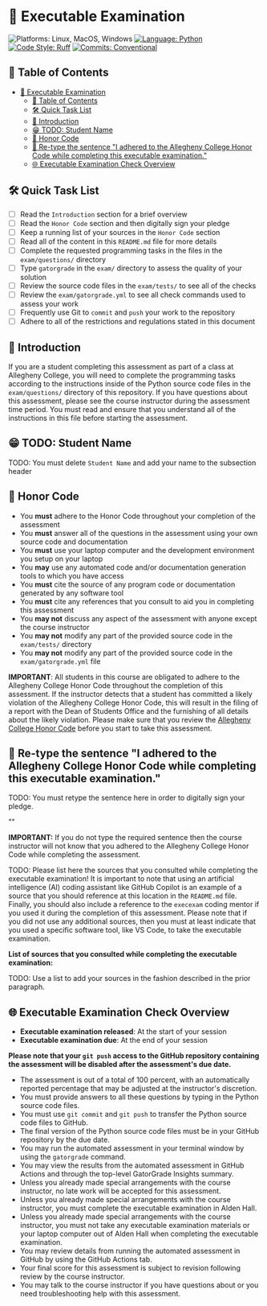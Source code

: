 # 🚀 Executable Examination 

![Platforms: Linux, MacOS, Windows](https://img.shields.io/badge/Platform-Linux%20%7C%20MacOS%20%7C%20Windows-blue.svg)
[![Language: Python](https://img.shields.io/badge/Language-Python-blue.svg)](https://www.python.org/)
[![Code Style: Ruff](https://img.shields.io/badge/Code%20Style-Ruff-blue.svg)](https://github.com/astral-sh/ruff)
[![Commits: Conventional](https://img.shields.io/badge/Commits-Conventional-blue.svg)](https://www.conventionalcommits.org/en/v1.0.0/)

## 🎉 Table of Contents

<!---toc start-->

* [🚀 Executable Examination](#-executable-examination)
  * [🎉 Table of Contents](#-table-of-contents)
  * [🛠️ Quick Task List](#-quick-task-list)
  * [🧗 Introduction](#-introduction)
  * [😁 TODO: Student Name](#-note-student-name)
  * [🚧 Honor Code](#-honor-code)
  * [🌟 Re-type the sentence "I adhered to the Allegheny College Honor Code while completing this executable examination."](#-re-type-the-sentence-i-adhered-to-the-allegheny-college-honor-code-while-completing-this-executable-examination)
  * [🌐 Executable Examination Check Overview](#-executable-examination-check-overview)

<!---toc end-->

## 🛠️ Quick Task List

- [ ] Read the `Introduction` section for a brief overview
- [ ] Read the `Honor Code` section and then digitally sign your pledge
- [ ] Keep a running list of your sources in the `Honor Code` section
- [ ] Read all of the content in this `README.md` file for more details
- [ ] Complete the requested programming tasks in the files in the `exam/questions/` directory
- [ ] Type `gatorgrade` in the `exam/` directory to assess the quality of your solution
- [ ] Review the source code files in the `exam/tests/` to see all of the checks
- [ ] Review the `exam/gatorgrade.yml` to see all check commands used to assess your work
- [ ] Frequently use Git to `commit` and `push` your work to the repository
- [ ] Adhere to all of the restrictions and regulations stated in this document

## 🧗 Introduction

If you are a student completing this assessment as part of a class at Allegheny
College, you will need to complete the programming tasks according to the
instructions inside of the Python source code files in the `exam/questions/`
directory of this repository. If you have questions about this assessment,
please see the course instructor during the assessment time period. You must
read and ensure that you understand all of the instructions in this file before
starting the assessment.

## 😁 TODO: Student Name

TODO: You must delete `Student Name` and add your name to the subsection header

## 🚧 Honor Code

- You **must** adhere to the Honor Code throughout your completion of the assessment
- You **must** answer all of the questions in the assessment using your own source code and documentation
- You **must** use your laptop computer and the development environment you setup on your laptop
- You **may** use any automated code and/or documentation generation tools to which you have access
- You **must** cite the source of any program code or documentation generated by any software tool
- You **must** cite any references that you consult to aid you in completing this assessment
- You **may not** discuss any aspect of the assessment with anyone except the course instructor
- You **may not** modify any part of the provided source code in the `exam/tests/` directory
- You **may not** modify any part of the provided source code in the `exam/gatorgrade.yml` file

**IMPORTANT**: All students in this course are obligated to adhere to the
Allegheny College Honor Code throughout the completion of this assessment. If
the instructor detects that a student has committed a likely violation of the
Allegheny College Honor Code, this will result in the filing of a report with
the Dean of Students Office and the furnishing of all details about the likely
violation. Please make sure that you review the [Allegheny College Honor
Code](https://sites.allegheny.edu/about/honor-code/) before you start to take
this assessment.

## 🌟 Re-type the sentence "I adhered to the Allegheny College Honor Code while completing this executable examination."

TODO: You must retype the sentence here in order to digitally sign your pledge.

""

**IMPORTANT:** If you do not type the required sentence then the course
instructor will not know that you adhered to the Allegheny College Honor Code
while completing the assessment.

TODO: Please list here the sources that you consulted while completing the
executable examination! It is important to note that using an artificial
intelligence (AI) coding assistant like GitHub Copilot is an example of a source
that you should reference at this location in the `README.md` file. Finally, you
should also include a reference to the `execexam` coding mentor if you used it
during the completion of this assessment. Please note that if you did not use
any additional sources, then you must at least indicate that you used a specific
software tool, like VS Code, to take the executable examination.

**List of sources that you consulted while completing the executable examination:**

TODO: Use a list to add your sources in the fashion described in the prior paragraph.

## 🌐 Executable Examination Check Overview

- **Executable examination released**: At the start of your session
- **Executable examination due**: At the end of your session

**Please note that your `git push` access to the GitHub repository containing
the assessment will be disabled after the assessment's due date.**

- The assessment is out of a total of 100 percent, with an automatically
reported percentage that may be adjusted at the instructor's discretion.
- You must provide answers to all these questions by typing in the Python source
code files.
- You must use `git commit` and `git push` to transfer the Python source code
files to GitHub.
- The final version of the Python source code files must be in your GitHub
repository by the due date.
- You may run the automated assessment in your terminal window by using the
`gatorgrade` command.
- You may view the results from the automated assessment in GitHub Actions and
through the top-level GatorGrade Insights summary.
- Unless you already made special arrangements with the course instructor, no
late work will be accepted for this assessment.
- Unless you already made special arrangements with the course instructor, you
must complete the executable examination in Alden Hall.
- Unless you already made special arrangements with the course instructor, you
must not take any executable examination materials or your laptop computer out
of Alden Hall when completing the executable examination.
- You may review details from running the automated assessment in GitHub by
using the GitHub Actions tab.
- Your final score for this assessment is subject to revision following review
by the course instructor.
- You may talk to the course instructor if you have questions about or you need
troubleshooting help with this assessment.

